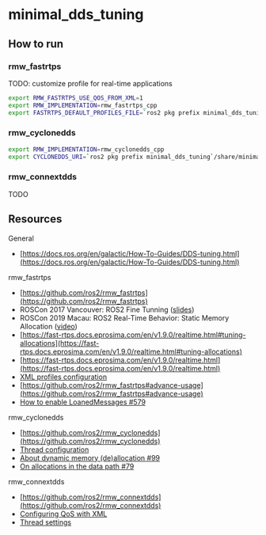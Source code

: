 # minimal_dds_tuning

## How to run

### rmw_fastrtps

TODO: customize profile for real-time applications

```bash
export RMW_FASTRTPS_USE_QOS_FROM_XML=1
export RMW_IMPLEMENTATION=rmw_fastrtps_cpp
export FASTRTPS_DEFAULT_PROFILES_FILE=`ros2 pkg prefix minimal_dds_tuning`/share/minimal_dds_tuning/dds_profiles/rmw_fastrtps/REALTIME_FASTRTPS_PROFILES.xml
```

### rmw_cyclonedds

```bash
export RMW_IMPLEMENTATION=rmw_cyclonedds_cpp
export CYCLONEDDS_URI=`ros2 pkg prefix minimal_dds_tuning`/share/minimal_dds_tuning/dds_profiles/rmw_cyclonedds/cyclonedds.xml
```

### rmw_connextdds

TODO

## Resources

General
- [https://docs.ros.org/en/galactic/How-To-Guides/DDS-tuning.html](https://docs.ros.org/en/galactic/How-To-Guides/DDS-tuning.html)

rmw_fastrtps
- [https://github.com/ros2/rmw_fastrtps](https://github.com/ros2/rmw_fastrtps)
- ROSCon 2017 Vancouver: ROS2 Fine Tunning ([slides](https://roscon.ros.org/2017/presentations/ROSCon%202017%20ROS2%20Fine%20Tuning.pdf))
- ROSCon 2019 Macau: ROS2 Real-Time Behavior: Static Memory Allocation ([video](https://vimeo.com/379127767))
- [https://fast-rtps.docs.eprosima.com/en/v1.9.0/realtime.html#tuning-allocations](https://fast-rtps.docs.eprosima.com/en/v1.9.0/realtime.html#tuning-allocations)
- [https://fast-rtps.docs.eprosima.com/en/v1.9.0/realtime.html](https://fast-rtps.docs.eprosima.com/en/v1.9.0/realtime.html)
- [XML profiles configuration](https://fast-rtps.docs.eprosima.com/en/v1.9.0/xmlprofiles.html)
- [https://github.com/ros2/rmw_fastrtps#advance-usage](https://github.com/ros2/rmw_fastrtps#advance-usage)
- [How to enable LoanedMessages #579](https://github.com/ros2/rmw_fastrtps/issues/596)

rmw_cyclonedds
- [https://github.com/ros2/rmw_cyclonedds](https://github.com/ros2/rmw_cyclonedds)
- [Thread configuration](https://github.com/eclipse-cyclonedds/cyclonedds/blob/master/docs/manual/config.rst#thread-configuration)
- [About dynamic memory (de)allocation #99](https://github.com/eclipse-cyclonedds/cyclonedds/issues/99)
- [On allocations in the data path #79](https://github.com/ros2/rmw_cyclonedds/issues/79)

rmw_connextdds
- [https://github.com/ros2/rmw_connextdds](https://github.com/ros2/rmw_connextdds)
- [Configuring QoS with XML](https://community.rti.com/static/documentation/connext-dds/5.2.0/doc/manuals/connext_dds/html_files/RTI_ConnextDDS_CoreLibraries_UsersManual/Content/UsersManual/QoS_Profiles.htm#xmlconfiguration_1275484337_389138)
- [Thread settings](https://community.rti.com/static/documentation/connext-dds/5.2.0/doc/manuals/connext_dds/html_files/RTI_ConnextDDS_CoreLibraries_UsersManual/index.htm#UsersManual/ConfigThreadSettings_XML.htm#threading_3235324107_773338)